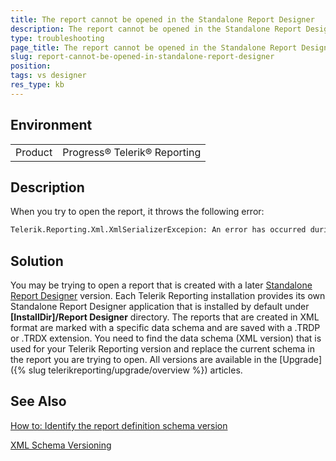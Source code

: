 ```yaml
---
title: The report cannot be opened in the Standalone Report Designer
description: The report cannot be opened in the Standalone Report Designer
type: troubleshooting
page_title: The report cannot be opened in the Standalone Report Designer
slug: report-cannot-be-opened-in-standalone-report-designer
position: 
tags: vs designer
res_type: kb
---
```


## Environment
<table>
	<tr>
		<td>Product</td>
		<td>Progress® Telerik® Reporting</td>
	</tr>
</table>


## Description
When you try to open the report, it throws the following error: 
```XML
Telerik.Reporting.Xml.XmlSerializerExcepion: An error has occurred during xml serialization. The xml serializer cannot resolve type with name: Report. 
```

## Solution
You may be trying to open a report that is created with a later [Standalone Report Designer](../standalone-report-designer) version. Each Telerik Reporting installation provides its own Standalone Report Designer application that is installed by default under __[InstallDir]/Report Designer__ directory. The reports that are created in XML format are marked with a specific data schema and are saved with a .TRDP or .TRDX extension. 
You need to find the data schema (XML version) that is used for your Telerik Reporting version and replace the current schema in the report you are trying to open. All versions are available in the [Upgrade]({% slug telerikreporting/upgrade/overview %}) articles. 

## See Also
[How to: Identify the report definition schema version](../upgrading-xml-report-definition-versioning#how-to-identify-the-report-definition-schema-version)  

[XML Schema Versioning](../upgrading-xml-report-definition-versioning#xml-schema-versioning)
